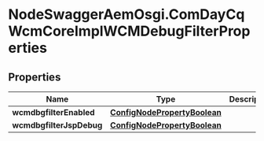 # NodeSwaggerAemOsgi.ComDayCqWcmCoreImplWCMDebugFilterProperties

## Properties

Name | Type | Description | Notes
------------ | ------------- | ------------- | -------------
**wcmdbgfilterEnabled** | [**ConfigNodePropertyBoolean**](ConfigNodePropertyBoolean.md) |  | [optional] 
**wcmdbgfilterJspDebug** | [**ConfigNodePropertyBoolean**](ConfigNodePropertyBoolean.md) |  | [optional] 


